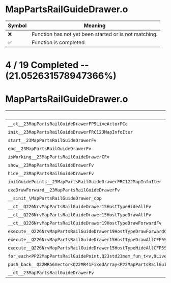 # MapPartsRailGuideDrawer.o
| Symbol | Meaning 
| ------------- | ------------- 
| :x: | Function has not yet been started or is not matching. 
| :white_check_mark: | Function is completed. 


# 4 / 19 Completed -- (21.052631578947366%)
# MapPartsRailGuideDrawer.o
| Symbol | Decompiled? |
| ------------- | ------------- |
| `__ct__23MapPartsRailGuideDrawerFP9LiveActorPCc` | :x: |
| `init__23MapPartsRailGuideDrawerFRC12JMapInfoIter` | :x: |
| `start__23MapPartsRailGuideDrawerFv` | :white_check_mark: |
| `end__23MapPartsRailGuideDrawerFv` | :white_check_mark: |
| `isWorking__23MapPartsRailGuideDrawerCFv` | :x: |
| `show__23MapPartsRailGuideDrawerFv` | :x: |
| `hide__23MapPartsRailGuideDrawerFv` | :x: |
| `initGuidePoints__23MapPartsRailGuideDrawerFRC12JMapInfoIter` | :white_check_mark: |
| `exeDrawForward__23MapPartsRailGuideDrawerFv` | :x: |
| `__sinit_\MapPartsRailGuideDrawer_cpp` | :x: |
| `__ct__Q226NrvMapPartsRailGuideDrawer15HostTypeHideAllFv` | :x: |
| `__ct__Q226NrvMapPartsRailGuideDrawer15HostTypeDrawAllFv` | :x: |
| `__ct__Q226NrvMapPartsRailGuideDrawer19HostTypeDrawForwardFv` | :x: |
| `execute__Q226NrvMapPartsRailGuideDrawer19HostTypeDrawForwardCFP5Spine` | :x: |
| `execute__Q226NrvMapPartsRailGuideDrawer15HostTypeDrawAllCFP5Spine` | :x: |
| `execute__Q226NrvMapPartsRailGuideDrawer15HostTypeHideAllCFP5Spine` | :x: |
| `for_each<PP22MapPartsRailGuidePoint,Q23std23mem_fun_t<v,9LiveActor>>__3stdFPP22MapPartsRailGuidePointPP22MapPartsRailGuidePointQ23std23mem_fun_t<v,9LiveActor>_Q23std23mem_fun_t<v,9LiveActor>` | :x: |
| `push_back__Q22MR56Vector<Q22MR41FixedArray<P22MapPartsRailGuidePoint,256>>FRCP22MapPartsRailGuidePoint` | :x: |
| `__dt__23MapPartsRailGuideDrawerFv` | :white_check_mark: |
